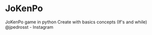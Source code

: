 # JoKenPo
JoKenPo game in python Create with basics concepts (If's and while) @jpedrosst - Instagram
